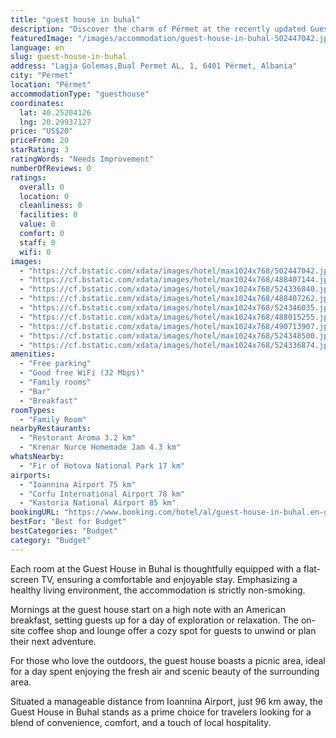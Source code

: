 ```yaml
---
title: "guest house in buhal"
description: "Discover the charm of Përmet at the recently updated Guest House in Buhal, a haven for travelers seeking both relaxation and adventure."
featuredImage: "/images/accommodation/guest-house-in-buhal-502447042.jpg"
language: en
slug: guest-house-in-buhal
address: "Lagja Golemas,Bual Permet AL, 1, 6401 Përmet, Albania"
city: "Përmet"
location: "Përmet"
accommodationType: "guesthouse"
coordinates:
  lat: 40.25204126
  lng: 20.29937127
price: "US$20"
priceFrom: 20
starRating: 3
ratingWords: "Needs Improvement"
numberOfReviews: 0
ratings:
  overall: 0
  location: 0
  cleanliness: 0
  facilities: 0
  value: 0
  comfort: 0
  staff: 0
  wifi: 0
images:
  - "https://cf.bstatic.com/xdata/images/hotel/max1024x768/502447042.jpg?k=a18bb66cc5757b2b8ccdee260352c8825a0faf5b77d58f526fe9dc603edfa5fe&o=&hp=1"
  - "https://cf.bstatic.com/xdata/images/hotel/max1024x768/488407144.jpg?k=d7b2a81a2f25712082ddf6e300f6dd07a2de521a98c94c41b47a8c3fc8b5f09e&o=&hp=1"
  - "https://cf.bstatic.com/xdata/images/hotel/max1024x768/524336840.jpg?k=6fb595bf35f59f3e5aa33f219ee5a52f04bdd39a1bcfd05e8b231bd6457a70bf&o=&hp=1"
  - "https://cf.bstatic.com/xdata/images/hotel/max1024x768/488407262.jpg?k=981a8c08b1b036cfdbad4ee99a77fc7f946bacf5c5d920d403e5f64ef20de80b&o=&hp=1"
  - "https://cf.bstatic.com/xdata/images/hotel/max1024x768/524346035.jpg?k=b65ac86a3069855ff8cd9cb6e4e30048c546862e36dce7e9fd367c9490aa21ed&o=&hp=1"
  - "https://cf.bstatic.com/xdata/images/hotel/max1024x768/488015255.jpg?k=640d020f575b602814f12cc33624652339bdec565e32efb4e4e34af152c6b709&o=&hp=1"
  - "https://cf.bstatic.com/xdata/images/hotel/max1024x768/490713907.jpg?k=fe3024705690280c231319c8d839f95c45d837e996978c7a20bd0f9b6bd4f3f0&o=&hp=1"
  - "https://cf.bstatic.com/xdata/images/hotel/max1024x768/524348500.jpg?k=2aea24fb4a79f33e56eee384d42108496a247096ac36f118990ae36b94d2a90f&o=&hp=1"
  - "https://cf.bstatic.com/xdata/images/hotel/max1024x768/524336874.jpg?k=37529588bfbf312473e94397cf45577e95645341f47aab2f7e1eebceacc9504d&o=&hp=1"
amenities:
  - "Free parking"
  - "Good free WiFi (32 Mbps)"
  - "Family rooms"
  - "Bar"
  - "Breakfast"
roomTypes:
  - "Family Room"
nearbyRestaurants:
  - "Restorant Aroma 3.2 km"
  - "Krenar Nurce Homemade Jam 4.3 km"
whatsNearby:
  - "Fir of Hotova National Park 17 km"
airports:
  - "Ioannina Airport 75 km"
  - "Corfu International Airport 78 km"
  - "Kastoria National Airport 85 km"
bookingURL: "https://www.booking.com/hotel/al/guest-house-in-buhal.en-gb.html?aid=8035640"
bestFor: "Best for Budget"
bestCategories: "Budget"
category: "Budget"
---
```


Each room at the Guest House in Buhal is thoughtfully equipped with a flat-screen TV, ensuring a comfortable and enjoyable stay. Emphasizing a healthy living environment, the accommodation is strictly non-smoking.

Mornings at the guest house start on a high note with an American breakfast, setting guests up for a day of exploration or relaxation. The on-site coffee shop and lounge offer a cozy spot for guests to unwind or plan their next adventure.

For those who love the outdoors, the guest house boasts a picnic area, ideal for a day spent enjoying the fresh air and scenic beauty of the surrounding area.

Situated a manageable distance from Ioannina Airport, just 96 km away, the Guest House in Buhal stands as a prime choice for travelers looking for a blend of convenience, comfort, and a touch of local hospitality.